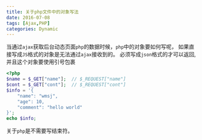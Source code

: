 ```yaml
---
title: 关于php文件中的对象写法
date: 2016-07-08
tags: [Ajax,PHP]
categories: Dynamic
---
```


当通过`ajax`获取后台动态页面`php`的数据时候，`php`中的对象要如何写呢，
如果直接写成`JS`格式的对象是无法通过`ajax`接收到的。
必须写成`json`格式的才可以返回,并且这个对象要使用引号包裹

```php
<?php
$name = $_GET["name"];  // $_REQUEST["name"]
$cont = $_GET["cont"];  // $_REQUEST["cont"]
$info = '{
    "name": "wmsj",
    "age": 10,
    "comment": "hello world"
}';
echo $info;
```

关于`php`是不需要写结束符。